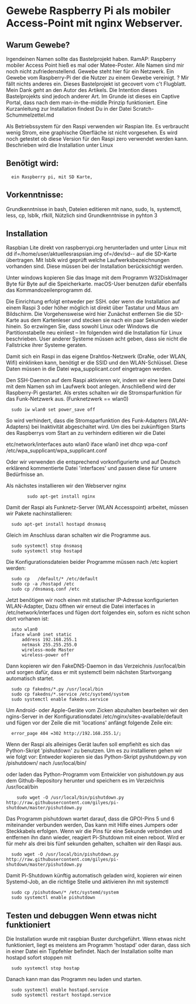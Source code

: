 # Gewebe Raspberry Pi  als mobiler Access-Point mit nginx Webserver.

## Warum Gewebe?

Irgendeinen Namen sollte das Bastelprojekt haben. RamAP: Raspberry mobiler Access Point hieß es mal oder Matee-Poster. Alle Namen sind mir noch nicht zufriedenstellend. Gewebe steht hier für ein Netzwerk. Ein Gewebe vom Raspberry-Pi der die Nutzer zu einem Gewebe vereinigt. ? Mir fällt nichts anderes ein. Dieses Bastelprojekt ist gecovert vom c't Flugblatt. Mein Dank geht an den Autor des Artikels. Die Intention dieses Bastelprojekts sind jedoch anderer Art. Im Grunde ist dieses ein Captive Portal, dass nach dem man-in-the-middle Prinzip funktioniert. Eine Kurzanleitung zur Installation findest Du in der Datei Scratch-Schummelzettel.md

Als Betriebssystem für den Raspi verwenden wir Raspian lite.  Es verbraucht  wenig Strom, eine graphische Oberfläche ist nicht vorgesehen. Es wird noch getestet ob diese Version für den Raspi zero verwendet werden kann. 
Beschrieben wird die Installation unter Linux 
## Benötigt wird:

      ein Raspberry pi, mit SD Karte, 

## Vorkenntnisse: 

Grundkenntnisse in bash, Dateien editieren mit nano, sudo, ls, systemctl, less, cp, lsblk, rfkill, 
Nützlich sind Grundkenntnisse in pyhton 3

## Installation

Raspbian Lite direkt von raspberrypi.org herunterladen  und  unter Linux mit dd if=/home/user/aktuellesraspsian.img of=/dev/sd-- auf die SD-Karte übertragen. Mit lsblk wird geprüft welche Laufwerksbezeichnungen vorhanden sind. Diese müssen bei der Installation berücksichtigt werden.

 Unter windows kopieren Sie das Image mit dem Programm W32DiskImager Byte für Byte auf die Speicherkarte.  macOS-User benutzen dafür ebenfalls das Kommandozeilenprogramm dd.

 Die Einrichtung erfolgt  entweder per SSH. oder wenn die Installation auf einem Raspi 3 oder höher möglich ist direkt über Tastatur und Maus am Bildschirm. Die Vorgehensweise wird  hier  Zunächst entfernen Sie die SD-Karte aus dem Kartenleser und stecken sie nach ein paar Sekunden wieder hinein. So erzwingen Sie, dass sowohl Linux oder Windows die Partitionstabelle neu einliest –  Im folgenden wird die Installation für Linux beschrieben. User anderer Systeme müssen acht geben, dass sie nicht die Fallstricke ihrer Systeme geraten. 

Damit sich ein Raspi  in das eigene Drahtlos-Netzwerk (DraNe, oder WLAN, Wifi)  einklinken kann, benötigt er die SSID und den WLAN-Schlüssel. Diese Daten müssen in die Datei wpa_supplicant.conf eingetragen werden.

Den SSH-Daemon auf dem Raspi aktivieren wir, indem wir eine leere Datei mit dem Namen ssh im Laufwerk boot anlegen. Anschließend wird der Raspberry-Pi gestartet. Als erstes schalten wir die Stromsparfunktion für das Funk-Netzwerk aus. (Funknetzwerk == wlan0)

      sudo iw wlan0 set power_save off

So wird verhindert, dass die Stromsparfunktion des Funk-Adapters (WLAN-Adapters) bei Inaktivität abgeschaltet wird. Um dies bei zukünftigen Starts des Raspberrys vom Start an zu verhindern editieren wir die Datei

etc/network/interfaces
                        auto wlan0
                          iface wlan0 inet dhcp
                            wpa-conf /etc/wpa_supplicant/wpa_supplicant.conf
 
Oder wir verwenden die entsprechend vorkonfigurierte und auf Deutsch erklärend kommentierte
Datei  'interfaces' und passen diese für unsere Bedürfnisse an.

Als nächstes installieren wir den Webserver nginx

            sudo apt-get install nginx
 

Damit der Raspi als Funknetz-Server (WLAN Accesspoint) arbeitet, müssen wir Pakete nachinstallieren:


      sudo apt-get install hostapd dnsmasq 

Gleich im Anschluss daran schalten wir die Programme aus.

      sudo systemctl stop dnsmasq   
      sudo systemctl stop hostapd


Die Konfigurationsdateien beider Programme müssen nach /etc kopiert werden:


      sudo cp   /default/* /etc/default
      sudo cp -a /hostapd /etc
      sudo cp /dnsmasq.conf /etc

Jetzt benötigen wir noch einen mit statischer IP-Adresse konfigurierten WLAN-Adapter, 
Dazu öffnen wir erneut die Datei interfaces in /etc/network/interfaces  und fügen dort folgendes ein, soforn es nicht schon dort vorhanen ist:

      auto wlan0
      iface wlan0 inet static
          address 192.168.255.1
          netmask 255.255.255.0
          wireless-mode Master
          wireless-power off

Dann kopieren wir den FakeDNS-Daemon in das Verzeichnis /usr/local/bin und sorgen dafür, dass er mit systemctl beim nächsten Startvorgang automatisch startet.

      sudo cp fakedns/*.py /usr/local/bin
      sudo cp fakedns/*.service /etc/systemd/system
      sudo systemctl enable fakedns.service

Um Android- oder Apple-Geräte vom Zicken abzuhalten bearbeiten wir den ngins-Server in der Konfigurationsdatei /etc/nginx/sites-available/default und fügen vor der Zeile die mit 'locations' anfängt folgende Zeile ein:

      error_page 404 =302 http://192.168.255.1/;


Wenn der Raspi als alleiniges Gerät laufen soll empfiehlt es sich das Python-Skript 'pishutdown' zu benutzen. Um es zu installieren gehen wir wie folgt vor:
Entweder kopieren sie das Python-Skript  pyshutdown.py von /pishutdown/ nach /usr/local/bin/

oder laden das Python-Programm vom Entwickler von pishutdown.py aus dem Github-Repository herunter und speichern es im Verzeichnis /usr/local/bin

        sudo wget -O /usr/local/bin/pishutdown.py http://raw.githubusercontent.com/gilyes/pi-shutdown/master/pishutdown.py 

 Das Programm pishutdown wartet darauf, dass die GPOI-Pins 5 und 6 miteinander verbunden  werden, Das kann mit Hilfe eines Jumpers oder Steckkabels erfolgen. Wenn wir die Pins für eine Sekunde verbinden und entfernen ihn dann wieder, 
reagiert Pi-Shutdown mit einen reboot. Wird er für mehr als drei bis fünf sekunden gehalten, schalten wir den Raspi aus.

      sudo wget -O /usr/local/bin/pishutdown.py http://raw.githubusercontent.com/gilyes/pi-shutdown/master/pishutdown.py

Damit Pi-Shutdown künftig automatisch geladen wird, kopieren wir einen Systemd-Job, an die richtige Stelle und aktivieren ihn mit systemctl


      sudo cp /pishutdown/* /etc/systemd/system
      sudo systemctl enable pishutdown

## Testen und debuggen Wenn etwas nicht funktioniert

Die Installation wurde mit raspbian Buster durchgeführt. Wenn etwas nicht funktioniert, liegt es meistens am Programm 'hostapd' oder daran, dass sich in einer Datei ein Tippfehler befindet. Nach der Installation sollte man hostapd sofort stoppen mit 

      sudo systemctl stop hostap
  
Danach kann man das Programm neu laden und starten.

      sudo systemctl enable hostapd.service
      sudo systemctl restart hostapd.service




